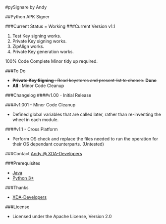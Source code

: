 #pySignare by Andy


##Python APK Signer

###Current Status = Working
###Current Version v1.1

1. Test Key signing works.
2. Private Key signing works.
3. ZipAlign works.
4. Private Key generation works.

100% Code Complete
Minor tidy up required.

###To Do

* ~~**Private Key Signing** : Read keystores and present list to choose.~~ **Done**
* **All** : Minor Code Cleanup

###Changelog
####v1.00  - Initial Release

####v1.001 - Minor Code Cleanup
*  Defined global variables that are called later, rather than re-inventing the wheel in each module.

####v1.1   - Cross Platform
*  Perform OS check and replace the files needed to run the operation for their OS dependant counterparts. (Untested)

###Contact
[Andy @ XDA-Developers](http://forum.xda-developers.com/member.php?u=797171)

###Prerequisites
* [Java](http://java.com/en/download/index.jsp)
* [Python 3+](http://www.python.org/downloads/)

###Thanks
* [XDA-Developers](http://forum.xda-developers.com)

###License
*  Licensed under the Apache License, Version 2.0